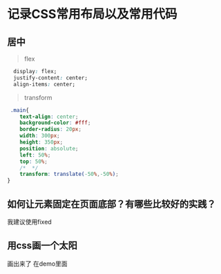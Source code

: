 # 记录CSS常用布局以及常用代码

## 居中

> flex

```css
  display: flex;
  justify-content: center;
  align-items: center;
```

> transform

```css
 .main{
    text-align: center;
    background-color: #fff;
    border-radius: 20px;
    width: 300px;
    height: 350px;
    position: absolute;
    left: 50%;
    top: 50%;
    /*  */
    transform: translate(-50%,-50%);
}
```

## 如何让元素固定在页面底部？有哪些比较好的实践？

我建议使用fixed

## 用css画一个太阳

画出来了 在demo里面


